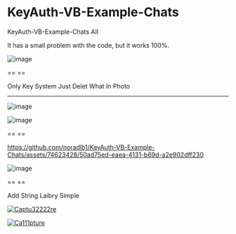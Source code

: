 # KeyAuth-VB-Example-Chats
KeyAuth-VB-Example-Chats
All

It has a small problem with the code, but it works 100%.

![image](https://user-images.githubusercontent.com/74623428/171158820-ae4ea282-6223-4d3e-84c2-e7d8a4558a70.png)

== ==

Only Key System Just Delet What In Photo

-- --

![image](https://github.com/noradlb1/KeyAuth-VB-Example-Chats/assets/74623428/08061dfc-fd3b-4f10-ad42-b967500d82f1)

![image](https://github.com/noradlb1/KeyAuth-VB-Example-Chats/assets/74623428/f8f92374-0461-4b70-840b-4bf8da00d1f5)

== ==


https://github.com/noradlb1/KeyAuth-VB-Example-Chats/assets/74623428/50ad75ed-eaea-4131-b69d-a2e902dff230


![image](https://github.com/noradlb1/KeyAuth-VB-Example-Chats/assets/74623428/8ccf577c-a5c4-45bd-ae59-c93bd4f1e4d9)

== ==

Add String Laibry Simple 

<a href="https://ibb.co/xfBRvPr"><img src="https://i.ibb.co/txvWfk1/Captu32222re.png" alt="Captu32222re" border="0"></a>


<a href="https://ibb.co/kBBh57W"><img src="https://i.ibb.co/mTTHbjM/Ca111pture.png" alt="Ca111pture" border="0"></a>
